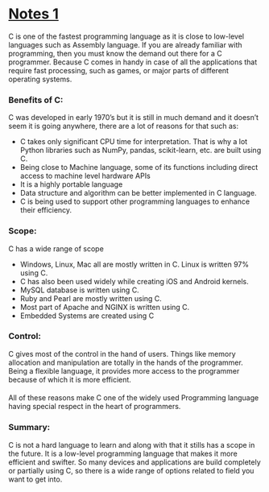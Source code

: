 # [Notes 1](https://codewithharry.com/videos/c-language-tutorials-in-hindi-1)
C is one of the fastest programming language as it is close to low-level languages such as Assembly language. If you are already familiar with programming, then you must know the demand out there for a C programmer. Because C comes in handy in case of all the applications that require fast processing, such as games, or major parts of different operating systems.

### Benefits of C:
C was developed in early 1970’s but it is still in much demand and it doesn’t seem it is going anywhere, there are a lot of reasons for that such as:

- C takes only significant CPU time for interpretation. That is why a lot Python libraries such as NumPy, pandas, scikit-learn, etc. are built using C.  
- Being close to Machine language, some of its functions including direct access to machine level hardware APIs
-  It is a highly portable language  
- Data structure and algorithm can be better implemented in C language.
- C is being used to support other programming languages to enhance their efficiency.  
### Scope:
C has a wide range of scope  
- Windows, Linux, Mac all are mostly written in C. Linux is written 97% using C.
- C has also been used widely while creating iOS and Android kernels.
- MySQL database is written using C.
- Ruby and Pearl are mostly written using C.
- Most part of Apache and NGINX is written using C.
- Embedded Systems are created using C

### Control:
C gives most of the control in the hand of users. Things like memory allocation and manipulation are totally in the hands of the programmer. Being a flexible language, it provides more access to the programmer because of which it is more efficient.
  
####  
  
All of these reasons make C one of the widely used Programming language having special respect in the heart of programmers.

### Summary:
C is not a hard language to learn and along with that it stills has a scope in the future. It is a low-level programming language that makes it more efficient and swifter. So many devices and applications are build completely or partially using C, so there is a wide range of options related to field you want to get into.